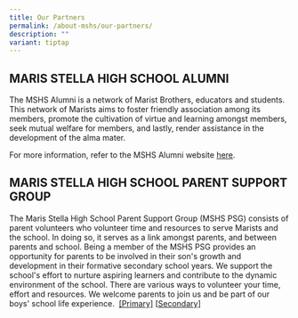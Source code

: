 ```yaml
---
title: Our Partners
permalink: /about-mshs/our-partners/
description: ""
variant: tiptap
---
```

<h2>MARIS STELLA HIGH SCHOOL ALUMNI</h2>
<p>The MSHS Alumni is a network of Marist Brothers, educators and students.
This network of Marists aims to foster friendly association among its members,
promote the cultivation of virtue and learning amongst members, seek mutual
welfare for members, and lastly, render assistance in the development of
the alma mater.</p>
<p>For more information, refer to the MSHS Alumni website&nbsp;<a href="https://www.mshsalumni.com/" rel="noopener noreferrer nofollow" target="_blank">here</a>.</p>
<h2>MARIS STELLA HIGH SCHOOL PARENT SUPPORT GROUP</h2>
<p>The Maris Stella High School Parent Support Group (MSHS PSG) consists
of parent volunteers who volunteer time and resources to serve Marists
and the school. In doing so, it serves as a link amongst parents, and between
parents and school. Being a member of the MSHS PSG provides an opportunity
for parents to be involved in their son's growth and development in their
formative secondary school years. We support the school's effort to nurture
aspiring learners and contribute to the dynamic environment of the school.
There are various ways to volunteer your time, effort and resources. We
welcome parents to join us and be part of our boys' school life experience.&nbsp;
<a href="/about-mshs/our-partners/parent-support-group/" rel="noopener noreferrer nofollow" target="_blank">[Primary]</a>&nbsp;[<a href="https://www.facebook.com/Maris-Stella-High-School-Parent-Support-Group-250834531666132/" rel="noopener noreferrer nofollow" target="_blank">Secondary]</a>
<br>
<br>
<br>
</p>